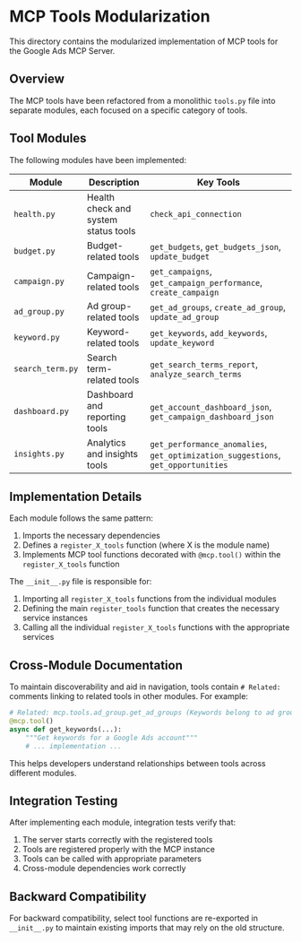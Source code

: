 # MCP Tools Modularization

This directory contains the modularized implementation of MCP tools for the Google Ads MCP Server.

## Overview

The MCP tools have been refactored from a monolithic `tools.py` file into separate modules, each focused on a specific category of tools.

## Tool Modules

The following modules have been implemented:

| Module | Description | Key Tools |
|--------|-------------|-----------|
| `health.py` | Health check and system status tools | `check_api_connection` |
| `budget.py` | Budget-related tools | `get_budgets`, `get_budgets_json`, `update_budget` |
| `campaign.py` | Campaign-related tools | `get_campaigns`, `get_campaign_performance`, `create_campaign` |
| `ad_group.py` | Ad group-related tools | `get_ad_groups`, `create_ad_group`, `update_ad_group` |
| `keyword.py` | Keyword-related tools | `get_keywords`, `add_keywords`, `update_keyword` |
| `search_term.py` | Search term-related tools | `get_search_terms_report`, `analyze_search_terms` |
| `dashboard.py` | Dashboard and reporting tools | `get_account_dashboard_json`, `get_campaign_dashboard_json` |
| `insights.py` | Analytics and insights tools | `get_performance_anomalies`, `get_optimization_suggestions`, `get_opportunities` |

## Implementation Details

Each module follows the same pattern:

1. Imports the necessary dependencies
2. Defines a `register_X_tools` function (where X is the module name)
3. Implements MCP tool functions decorated with `@mcp.tool()` within the `register_X_tools` function

The `__init__.py` file is responsible for:

1. Importing all `register_X_tools` functions from the individual modules
2. Defining the main `register_tools` function that creates the necessary service instances
3. Calling all the individual `register_X_tools` functions with the appropriate services

## Cross-Module Documentation

To maintain discoverability and aid in navigation, tools contain `# Related:` comments linking to related tools in other modules. For example:

```python
# Related: mcp.tools.ad_group.get_ad_groups (Keywords belong to ad groups)
@mcp.tool()
async def get_keywords(...):
    """Get keywords for a Google Ads account"""
    # ... implementation ...
```

This helps developers understand relationships between tools across different modules.

## Integration Testing

After implementing each module, integration tests verify that:

1. The server starts correctly with the registered tools
2. Tools are registered properly with the MCP instance
3. Tools can be called with appropriate parameters
4. Cross-module dependencies work correctly

## Backward Compatibility

For backward compatibility, select tool functions are re-exported in `__init__.py` to maintain existing imports that may rely on the old structure. 